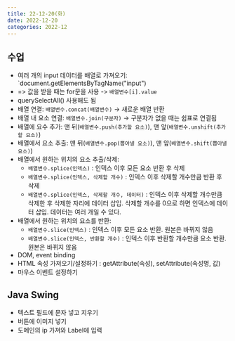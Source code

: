 ```yaml
---
title: 22-12-20(화)
date: 2022-12-20
categories: 2022-12
---
```


## 수업

- 여러 개의 input 데이터를 배열로 가져오기: `document.getElementsByTagName("input")
- => 값을 받을 때는 for문을 사용 -> `배열변수[i].value`
- querySelectAll() 사용해도 됨
- 배열 연결: `배열변수.concat(배열변수)` -> 새로운 배열 반환
- 배열 내 요소 연결: `배열변수.join(구분자)` -> 구분자가 없을 때는 쉼표로 연결됨
- 배열에 요수 추가: 맨 뒤(`배열변수.push(추가할 요소)`), 맨 앞(`배열변수.unshift(추가할 요소)`)
- 배열에서 요소 추출: 맨 뒤(`배열변수.pop(뽑아낼 요소)`), 맨 앞(`배열변수.shift(뽑아낼 요소)`)
- 배열에서 원하는 위치의 요소 추출/삭제: 
    - `배열변수.splice(인덱스)` : 인덱스 이후 모든 요소 반환 후 삭제
    - `배열변수.splice(인덱스, 삭제할 개수)` : 인덱스 이후 삭제할 개수만큼 반환 후 삭제
    -  `배열변수.splice(인덱스, 삭제할 개수, 데이터)` : 인덱스 이후 삭제할 개수만큼 삭제한 후 삭제한 자리에 데이터 삽입. 삭제할 개수를 0으로 하면 인덱스에 데이터 삽입. 데이터는 여러 개일 수 있다.
- 배열에서 원하는 위치의 요소를 반환:
    - `배열변수.slice(인덱스)` : 인덱스 이후 모든 요소 반환. 원본은 바뀌지 않음
    - `배열변수.slice(인덱스, 반환할 개수)` : 인덱스 이후 반환할 개수만큼 요소 반환. 원본은 바뀌지 않음
- DOM, event binding
- HTML 속성 가져오기/설정하기 : getAttribute(속성), setAttribute(속성명, 값)
- 마우스 이벤트 설정하기

## Java Swing 

- 텍스트 필드에 문자 넣고 지우기
- 버튼에 이미지 넣기
- 도메인의 ip 가져와 Label에 입력
